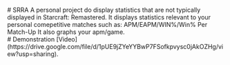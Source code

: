 <br/>
# SRRA
A personal project do display statistics that are not typically displayed in Starcraft: Remastered.
It displays statistics relevant to your personal comepetitive matches such as: APM/EAPM/WIN%/Win% Per Match-Up
It also graphs your apm/game.
<br/>
# Demonstration
[Video](https://drive.google.com/file/d/1pUE9jZYeYYBwP7FSofkpvysc0jAkOZHg/view?usp=sharing).
<br/>